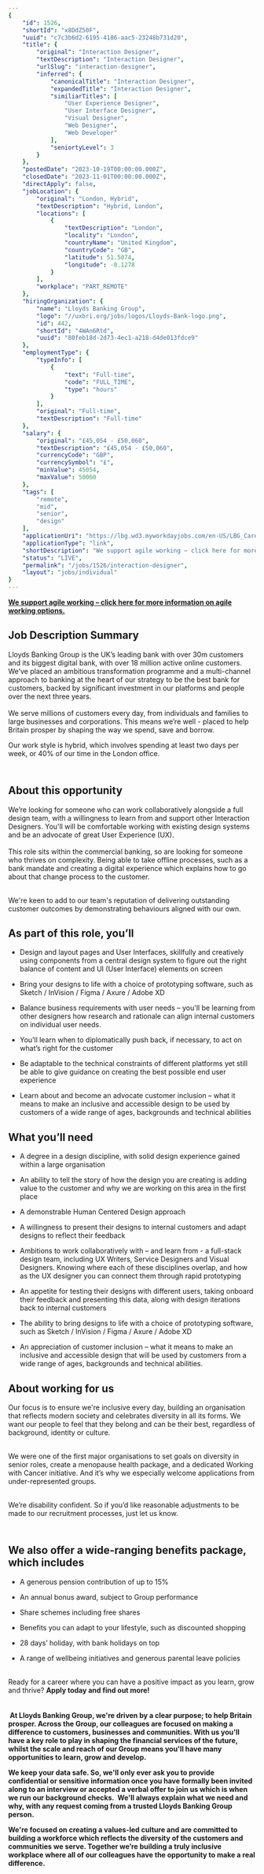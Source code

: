 ```yaml
---
{
	"id": 1526,
	"shortId": "x8DdZ50F",
	"uuid": "c7c3b6d2-6195-4186-aac5-23248b731d20",
	"title": {
		"original": "Interaction Designer",
		"textDescription": "Interaction Designer",
		"urlSlug": "interaction-designer",
		"inferred": {
			"canonicalTitle": "Interaction Designer",
			"expandedTitle": "Interaction Designer",
			"similiarTitles": [
				"User Experience Designer",
				"User Interface Designer",
				"Visual Designer",
				"Web Designer",
				"Web Developer"
			],
			"seniortyLevel": 3
		}
	},
	"postedDate": "2023-10-19T00:00:00.000Z",
	"closedDate": "2023-11-01T00:00:00.000Z",
	"directApply": false,
	"jobLocation": {
		"original": "London, Hybrid",
		"textDescription": "Hybrid, London",
		"locations": [
			{
				"textDescription": "London",
				"locality": "London",
				"countryName": "United Kingdom",
				"countryCode": "GB",
				"latitude": 51.5074,
				"longitude": -0.1278
			}
		],
		"workplace": "PART_REMOTE"
	},
	"hiringOrganization": {
		"name": "Lloyds Banking Group",
		"logo": "//uxbri.org/jobs/logos/Lloyds-Bank-logo.png",
		"id": 442,
		"shortId": "4WAn6Rtd",
		"uuid": "80feb18d-2d73-4ec1-a218-d4de013fdce9"
	},
	"employmentType": {
		"typeInfo": [
			{
				"text": "Full-time",
				"code": "FULL_TIME",
				"type": "hours"
			}
		],
		"original": "Full-time",
		"textDescription": "Full-time"
	},
	"salary": {
		"original": "£45,054 - £50,060",
		"textDescription": "£45,054 - £50,060",
		"currencyCode": "GBP",
		"currencySymbol": "£",
		"minValue": 45054,
		"maxValue": 50060
	},
	"tags": [
		"remote",
		"mid",
		"senior",
		"design"
	],
	"applicationUri": "https://lbg.wd3.myworkdayjobs.com/en-US/LBG_Careers/login?redirect=%2Fen-US%2FLBG_Careers%2Fjob%2FLondon%2FInteraction-Designer_102390-2%2Fapply%2FapplyManually",
	"applicationType": "link",
	"shortDescription": "We support agile working – click here for more information on agile working options. Job Description Summary Lloyds Banking Group is the UK’s’ leading bank with over 30m customers and its biggest",
	"status": "LIVE",
	"permalink": "/jobs/1526/interaction-designer",
	"layout": "jobs/individual"
}
---
```

<p><a target="_blank" rel="noopener noreferrer nofollow" href="https://www.lloydsbankinggroup.com/careers/our-benefits-and-rewards/agile-working/"><strong>We support agile working – click here for more information on agile working options.</strong></a></p><h2>Job Description Summary</h2><p>Lloyds Banking Group is the UK’s leading bank with over 30m customers and its biggest digital bank, with over 18 million active online customers. We’ve placed an ambitious transformation programme and a multi-channel approach to banking at the heart of our strategy to be the best bank for customers, backed by significant investment in our platforms and people over the next three years. <br><br>We serve millions of customers every day, from individuals and families to large businesses and corporations. This means we’re well - placed to help Britain prosper by shaping the way we spend, save and borrow.</p><p>Our work style is hybrid, which involves spending at least two days per week, or 40% of our time in the London office.</p><h2><br>About this opportunity</h2><p>We’re looking for someone who can work collaboratively alongside a full design team, with a willingness to learn from and support other Interaction Designers. You'll will be comfortable working with existing design systems and be an advocate of great User Experience (UX).<br><br>This role sits within the commercial banking, so are looking for someone who thrives on complexity. Being able to take offline processes, such as a bank mandate and creating a digital experience which explains how to go about that change process to the customer.&nbsp;</p><p><br>We're keen to add to our team's reputation of delivering outstanding customer outcomes by demonstrating behaviours aligned with our own.</p><h2>As part of this role, you’ll</h2><ul><li><p>Design and layout pages and User Interfaces, skillfully and creatively using components from a central design system to figure out the right balance of content and UI (User Interface) elements on screen</p></li><li><p>Bring your designs to life with a choice of prototyping software, such as Sketch / InVision / Figma / Axure / Adobe XD</p></li><li><p>​Balance business requirements with user needs – you'll be learning from other designers how research and rationale can align internal customers on individual user needs.</p></li><li><p>You’ll learn when to diplomatically push back, if necessary, to act on what’s right for the customer&nbsp;</p></li><li><p>Be adaptable to the technical constraints of different platforms yet still be able to give guidance on creating the best possible end user experience&nbsp;</p></li><li><p>Learn about and become an advocate customer inclusion – what it means to make an inclusive and accessible design to be used by customers of a wide range of ages, backgrounds and technical abilities&nbsp;</p></li></ul><h2>What you’ll need</h2><ul><li><p>A&nbsp;degree in a design discipline, with solid design experience gained within a large organisation</p></li><li><p>An ability to tell the story of how the design you are creating is adding value to the customer and why we are working on this area in the first place</p></li><li><p>A demonstrable Human Centered Design approach&nbsp;</p></li><li><p>A willingness to present their designs to internal customers and adapt designs to reflect their feedback</p></li><li><p>​Ambitions to work collaboratively with – and learn from - a full-stack design team, including UX Writers, Service Designers and Visual Designers. Knowing where each of these disciplines overlap, and how as the UX designer you can connect them through rapid prototyping&nbsp;</p></li><li><p>An appetite for testing their designs with different users, taking onboard their feedback and presenting this data, along with design iterations back to internal customers&nbsp;</p></li><li><p>The ability to bring designs to life with a choice of prototyping software, such as Sketch / InVision / Figma / Axure / Adobe XD&nbsp;</p></li><li><p>An appreciation of customer inclusion – what it means to make an inclusive and accessible design that will be used by customers from a wide range of ages, backgrounds and technical abilities.</p></li></ul><h2>About working for us</h2><p>Our focus is to ensure we're inclusive every day, building an organisation that reflects modern society and celebrates diversity in all its forms. We want our people to feel that they belong and can be their best, regardless of background, identity or culture.&nbsp;</p><p><br>We were one of the first major organisations to set goals on diversity in senior roles, create a menopause health package, and a dedicated Working with Cancer initiative. And it’s why we especially welcome applications from under-represented groups.&nbsp;</p><p><br>We’re disability confident. So if you’d like reasonable adjustments to be made to our recruitment processes, just let us know.&nbsp;</p><h2><br>We also offer a wide-ranging benefits package, which includes</h2><ul><li><p>A generous pension contribution of up to 15%</p></li><li><p>An annual bonus award, subject to Group performance</p></li><li><p>Share schemes including free shares</p></li><li><p>Benefits you can adapt to your lifestyle, such as discounted shopping</p></li><li><p>28 days’ holiday, with bank holidays on top</p></li><li><p>A range of wellbeing initiatives and generous parental leave policies&nbsp;</p></li></ul><p><br>Ready for a career where you can have a positive impact as you learn, grow and thrive?&nbsp;<strong>Apply today and find out more!</strong><br><br><br><strong>&nbsp;At Lloyds Banking Group, we're driven by a clear purpose; to help Britain prosper. Across the Group, our colleagues are focused on making a difference to customers, businesses and communities. With us you'll have a key role to play in shaping the financial services of the future, whilst the scale and reach of our Group means you'll have many opportunities to learn, grow and develop.</strong></p><p><strong>We keep your data safe. So, we'll only ever ask you to provide confidential or sensitive information once you have formally been invited along to an interview or accepted a verbal offer to join us which is when we run our background checks.&nbsp; We'll always explain what we need and why, with any request coming from a trusted Lloyds Banking Group person.&nbsp;</strong></p><p><strong>We're focused on creating a values-led culture and are committed to building a workforce which reflects the diversity of the customers and communities we serve. Together we’re building a truly inclusive workplace where all of our colleagues have the opportunity to make a real difference.</strong></p>
